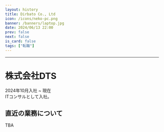 ```yaml
---
layout: history
title: Dirbato Co., Ltd
icon: /icons/neko-pc.png
banner: /banners/laptop.jpg
date: 2024/06/13 22:00
prev: false
next: false
is_card: false
tags: ["転職"]
---
```

<script lang="ts" setup> 
  import { ref } from 'vue';
  import Timeline from'/.vitepress/theme/components/el-plus_timeline.vue';

  const engineer_timelines = ref ([
    {
      timestamp: '2018/04/01',
      is_card: false,
      title: '入社',
      contents:[
        '新人研修受講',
      ],
      hide: false,
      center: true,
      placement: 'top', // 'top' | 'bottom'(default)
      type: 'info', // 'primary' | 'success' | 'warning' | 'danger' | 'info'
      //color: '#0bbd87',
      size: 'large',
      //icon: SuccessFilled,
      hollow: false,
    },
  ])
</script>
---
# 株式会社DTS
2024年10月入社 ~ 現在  
ITコンサルとして入社。  

## 直近の業務について
TBA